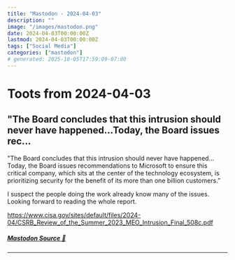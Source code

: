 ```yaml
---
title: "Mastodon - 2024-04-03"
description: ""
image: "/images/mastodon.png"
date: 2024-04-03T00:00:00Z
lastmod: 2024-04-03T00:00:00Z
tags: ["Social Media"]
categories: ["mastodon"]
# generated: 2025-10-05T17:59:09-07:00
---
```


# Toots from 2024-04-03

## "The Board concludes that this intrusion should never have happened…Today, the Board issues rec...

"The Board concludes that this intrusion should never have happened…Today, the Board issues recommendations to Microsoft to ensure this critical company, which sits at the center of the technology ecosystem, is prioritizing security for the benefit of its more than one billion customers.”

I suspect the people doing the work already know many of the issues. Looking forward to reading the whole report.

<https://www.cisa.gov/sites/default/files/2024-04/CSRB_Review_of_the_Summer_2023_MEO_Intrusion_Final_508c.pdf>

##### [Mastodon Source 🐘](https://hachyderm.io/@mweagle/112208914278324772)

---

